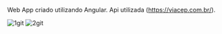 Web App criado utilizando Angular. 
Api utilizada (https://viacep.com.br/).

![1git](https://github.com/muriloramosoficial/cepsearch-angular/assets/11641814/9f319e40-2a1e-49c3-9ecb-330f8d63d8ac)
![2git](https://github.com/muriloramosoficial/cepsearch-angular/assets/11641814/d7a1610e-bf93-4cef-9334-98d161e8087b)
